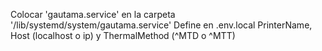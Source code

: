 Colocar 'gautama.service' en la carpeta '/lib/systemd/system/gautama.service' 
Define en .env.local PrinterName, Host (localhost o ip) y ThermalMethod (^MTD o ^MTT)